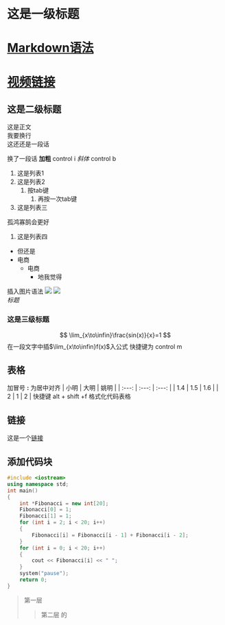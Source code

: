# 这是一级标题
# [Markdown语法](https://blog.csdn.net/afei__/article/details/80717153?ops_request_misc=%257B%2522request%255Fid%2522%253A%2522164829945416780264014551%2522%252C%2522scm%2522%253A%252220140713.130102334..%2522%257D&request_id=164829945416780264014551&biz_id=0&utm_medium=distribute.pc_search_result.none-task-blog-2~all~top_positive~default-2-80717153.142^v5^pc_search_quality_down,143^v6^control&utm_term=markdown%E8%AF%AD%E6%B3%95&spm=1018.2226.3001.4187)
# [视频链接](https://www.bilibili.com/video/BV1si4y1472o?spm_id_from=333.999.0.0)
## 这是二级标题
这是正文  
我要换行    
这还还是一段话  

换了一段话  **加粗** control i *斜体* control b
1. 这是列表1
2. 这是列表2
   1. 按tab键
      1. 再按一次tab键
9. 这是列表三
      
孤鸿寡鹄会更好
1.  这是列表四
* 但还是
* 电商
  * 电商
    * 地我觉得  

插入图片语法
![](2022-03-26-15-14-53.png)
![](view.jpg)  
*标题*
### 这是三级标题
$$
\lim_{x\to\infin}\frac{sin(x)}{x}=1
$$
在一段文字中插$\lim_{x\to\infin}f(x)$入公式
快捷键为 control m

## 表格
加冒号 **:** 为居中对齐 
| 小明  | 大明  | 姚明  |
| :---: | :---: | :---: |
|  1.4  |  1.5  |  1.6  |
|   2   |   1   |   2   |
快捷键 alt + shift +f 格式化代码表格
## 链接
这是一个[链接](https://blog.csdn.net/aasys848082/article/details/101713187?spm=1001.2101.3001.6650.1&utm_medium=distribute.pc_relevant.none-task-blog-2%7Edefault%7ECTRLIST%7ERate-1.pc_relevant_aa&depth_1-utm_source=distribute.pc_relevant.none-task-blog-2%7Edefault%7ECTRLIST%7ERate-1.pc_relevant_aa&utm_relevant_index=2)
## 添加代码块
```c++
#include <iostream>
using namespace std;
int main()
{
    int *Fibonacci = new int[20];
    Fibonacci[0] = 1;
    Fibonacci[1] = 1;
    for (int i = 2; i < 20; i++)
    {
        Fibonacci[i] = Fibonacci[i - 1] + Fibonacci[i - 2];
    }
    for (int i = 0; i < 20; i++)
    {
        cout << Fibonacci[i] << " ";
    }
    system("pause");
    return 0;
}
```  
> 第一层
> >第二层
> 的